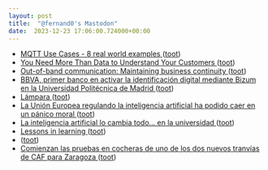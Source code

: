 ```yaml
---
layout: post
title:  "@fernand0's Mastodon"
date:  2023-12-23 17:06:00.724000+00:00
---
```

*  [MQTT Use Cases - 8 real world examples ](https://www.influxdata.com/blog/mqtt-use-cases) ([toot](https://mastodon.social/@fernand0/111630821669117789))
*  [You Need More Than Data to Understand Your Customers ](https://hbr.org/2023/12/you-need-more-than-data-to-understand-your-customer) ([toot](https://mastodon.social/@fernand0/111630751559853522))
*  [Out-of-band communication: Maintaining business continuity ](https://mattermost.com/blog/out-of-band-communication-maintaining-business-continuity) ([toot](https://mastodon.social/@fernand0/111630441103495458))
*  [BBVA, primer banco en activar la identificación digital mediante Bizum en la Universidad Politécnica de Madrid ](https://www.bbva.com/es/es/bbva-primer-banco-en-activar-la-identificacion-digital-mediante-bizum-en-la-universidad-politecnica-de-madrid) ([toot](https://mastodon.social/@fernand0/111629743184796394))
*  [Lámpara ](https://www.flickr.com/photos/fernand0/53387744761) ([toot](https://mastodon.social/@fernand0/111629525911524734))
*  [La Unión Europea regulando la inteligencia artificial ha podido caer en un pánico moral ](https://www.error500.net/p/la-union-europea-regulando-la-inteligenci) ([toot](https://mastodon.social/@fernand0/111629523665818552))
*  [La inteligencia artificial lo cambia todo… en la universidad ](https://www.consultorartesano.com/2023/12/la-inteligencia-artificial-lo-cambia-todo-en-la-universidad.htm) ([toot](https://mastodon.social/@fernand0/111629263620488301))
*  [Lessons in learning ](https://news.harvard.edu/gazette/story/2019/09/study-shows-that-students-learn-more-when-taking-part-in-classrooms-that-employ-active-learning-strategies) ([toot](https://mastodon.social/@fernand0/111628986985615701))
*  [ ](https://mastodon.social/users/fernand0/statuses/111628495203995754/activity) ([toot](https://mastodon.social/users/fernand0/statuses/111628495203995754/activity))
*  [Comienzan las pruebas en cocheras de uno de los dos nuevos tranvías de CAF para Zaragoza ](https://www.vialibre-ffe.com/noticias.asp?not=4110) ([toot](https://mastodon.social/@fernand0/111627342564047942))
